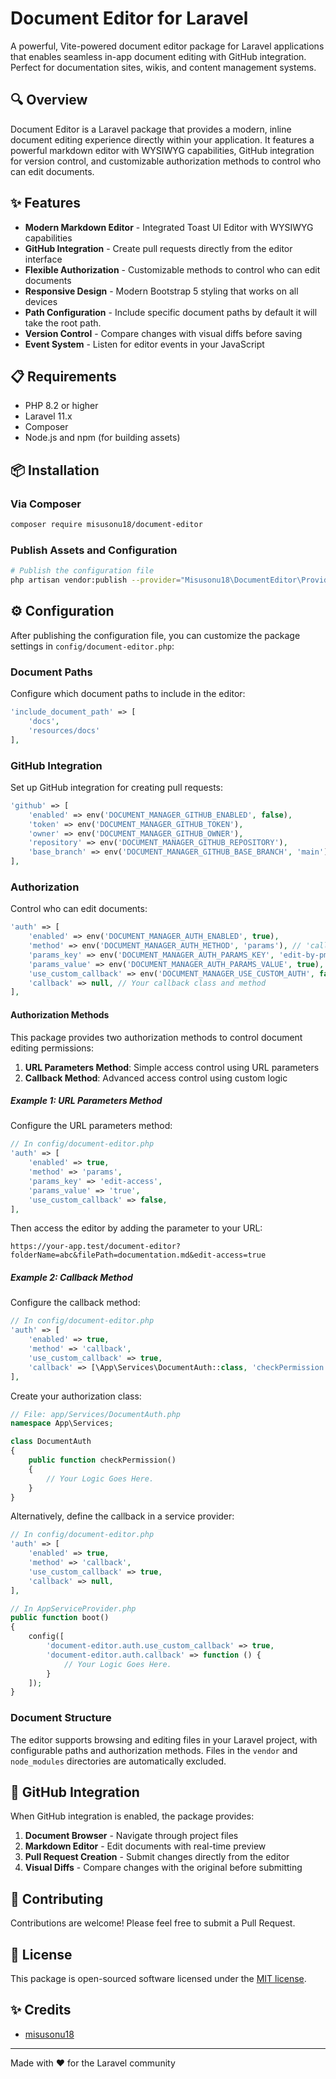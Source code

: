 # Document Editor for Laravel

A powerful, Vite-powered document editor package for Laravel applications that enables seamless in-app document editing with GitHub integration. Perfect for documentation sites, wikis, and content management systems.

## 🔍 Overview

Document Editor is a Laravel package that provides a modern, inline document editing experience directly within your application. It features a powerful markdown editor with WYSIWYG capabilities, GitHub integration for version control, and customizable authorization methods to control who can edit documents.

## ✨ Features

- **Modern Markdown Editor** - Integrated Toast UI Editor with WYSIWYG capabilities
- **GitHub Integration** - Create pull requests directly from the editor interface
- **Flexible Authorization** - Customizable methods to control who can edit documents
- **Responsive Design** - Modern Bootstrap 5 styling that works on all devices
- **Path Configuration** - Include specific document paths by default it will take the root path.
- **Version Control** - Compare changes with visual diffs before saving
- **Event System** - Listen for editor events in your JavaScript

## 📋 Requirements

- PHP 8.2 or higher
- Laravel 11.x
- Composer
- Node.js and npm (for building assets)

## 📦 Installation

### Via Composer

```bash
composer require misusonu18/document-editor
```

### Publish Assets and Configuration

```bash
# Publish the configuration file
php artisan vendor:publish --provider="Misusonu18\DocumentEditor\Providers\DocumentEditorServiceProvider" --tag="document-editor-config"
```

## ⚙️ Configuration

After publishing the configuration file, you can customize the package settings in `config/document-editor.php`:

### Document Paths

Configure which document paths to include in the editor:

```php
'include_document_path' => [
    'docs',
    'resources/docs'
],
```

### GitHub Integration

Set up GitHub integration for creating pull requests:

```php
'github' => [
    'enabled' => env('DOCUMENT_MANAGER_GITHUB_ENABLED', false),
    'token' => env('DOCUMENT_MANAGER_GITHUB_TOKEN'),
    'owner' => env('DOCUMENT_MANAGER_GITHUB_OWNER'),
    'repository' => env('DOCUMENT_MANAGER_GITHUB_REPOSITORY'),
    'base_branch' => env('DOCUMENT_MANAGER_GITHUB_BASE_BRANCH', 'main'),
],
```

### Authorization

Control who can edit documents:

```php
'auth' => [
    'enabled' => env('DOCUMENT_MANAGER_AUTH_ENABLED', true),
    'method' => env('DOCUMENT_MANAGER_AUTH_METHOD', 'params'), // 'callback' or 'params'
    'params_key' => env('DOCUMENT_MANAGER_AUTH_PARAMS_KEY', 'edit-by-pm'),
    'params_value' => env('DOCUMENT_MANAGER_AUTH_PARAMS_VALUE', true),
    'use_custom_callback' => env('DOCUMENT_MANAGER_USE_CUSTOM_AUTH', false),
    'callback' => null, // Your callback class and method
],
```

#### Authorization Methods

This package provides two authorization methods to control document editing permissions:

1. **URL Parameters Method**: Simple access control using URL parameters
2. **Callback Method**: Advanced access control using custom logic

##### Example 1: URL Parameters Method

Configure the URL parameters method:

```php
// In config/document-editor.php
'auth' => [
    'enabled' => true,
    'method' => 'params',
    'params_key' => 'edit-access',
    'params_value' => 'true',
    'use_custom_callback' => false,
],
```

Then access the editor by adding the parameter to your URL:

```
https://your-app.test/document-editor?folderName=abc&filePath=documentation.md&edit-access=true
```

##### Example 2: Callback Method

Configure the callback method:

```php
// In config/document-editor.php
'auth' => [
    'enabled' => true,
    'method' => 'callback',
    'use_custom_callback' => true,
    'callback' => [\App\Services\DocumentAuth::class, 'checkPermission'],
],
```

Create your authorization class:

```php
// File: app/Services/DocumentAuth.php
namespace App\Services;

class DocumentAuth
{
    public function checkPermission()
    {
        // Your Logic Goes Here.
    }
}
```

Alternatively, define the callback in a service provider:

```php
// In config/document-editor.php
'auth' => [
    'enabled' => true,
    'method' => 'callback',
    'use_custom_callback' => true,
    'callback' => null,
],
```

```php
// In AppServiceProvider.php
public function boot()
{
    config([
        'document-editor.auth.use_custom_callback' => true,
        'document-editor.auth.callback' => function () {
            // Your Logic Goes Here.
        }
    ]);
}
```

### Document Structure

The editor supports browsing and editing files in your Laravel project, with configurable paths and authorization methods. Files in the `vendor` and `node_modules` directories are automatically excluded.

## 🔄 GitHub Integration

When GitHub integration is enabled, the package provides:

1. **Document Browser** - Navigate through project files
2. **Markdown Editor** - Edit documents with real-time preview
3. **Pull Request Creation** - Submit changes directly from the editor
4. **Visual Diffs** - Compare changes with the original before submitting

## 🤝 Contributing

Contributions are welcome! Please feel free to submit a Pull Request.

## 📄 License

This package is open-sourced software licensed under the [MIT license](https://opensource.org/licenses/MIT).

## ✨ Credits

- [misusonu18](https://github.com/misusonu18)

---

Made with ❤️ for the Laravel community
